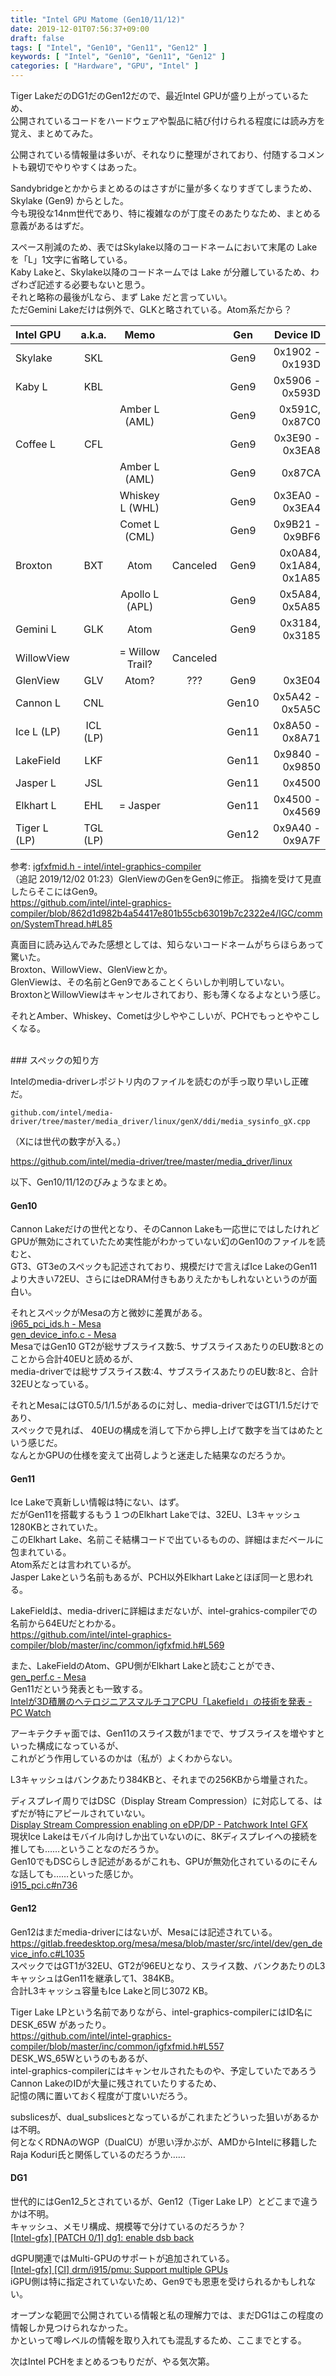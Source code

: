 ```yaml
---
title: "Intel GPU Matome (Gen10/11/12)"
date: 2019-12-01T07:56:37+09:00
draft: false
tags: [ "Intel", "Gen10", "Gen11", "Gen12" ]
keywords: [ "Intel", "Gen10", "Gen11", "Gen12" ]
categories: [ "Hardware", "GPU", "Intel" ]
---
```


Tiger LakeだのDG1だのGen12だので、最近Intel GPUが盛り上がっているため、  
公開されているコードをハードウェアや製品に結び付けられる程度には読み方を覚え、まとめてみた。  

公開されている情報量は多いが、それなりに整理がされており、付随するコメントも親切でやりやすくはあった。  

Sandybridgeとかからまとめるのはさすがに量が多くなりすぎてしまうため、Skylake (Gen9) からとした。  
今も現役な14nm世代であり、特に複雑なのが丁度そのあたりなため、まとめる意義があるはずだ。  

スペース削減のため、表ではSkylake以降のコードネームにおいて末尾の Lake を「L」1文字に省略している。  
Kaby Lakeと、Skylake以降のコードネームでは Lake が分離しているため、わざわざ記述する必要もないと思う。  
それと略称の最後がLなら、まず Lake だと言っていい。  
ただGemini Lakeだけは例外で、GLKと略されている。Atom系だから？  

| Intel GPU | a.k.a. | Memo |  | Gen | Device ID |
| :--- | :---: | :---: | :---: | :---: | ---: |
| Skylake | SKL | | | Gen9 | 0x1902 - 0x193D |
| Kaby L | KBL | | | Gen9 | 0x5906 - 0x593D |
| | | Amber L (AML) | | Gen9 | 0x591C, 0x87C0 |
| Coffee L | CFL | | | Gen9 | 0x3E90 - 0x3EA8 |
| | | Amber L (AML) | | Gen9 | 0x87CA |
| | | Whiskey L (WHL) |  | Gen9 | 0x3EA0 - 0x3EA4 |
| | | Comet L (CML) |  | Gen9 | 0x9B21 - 0x9BF6 |
| Broxton | BXT | Atom | Canceled | Gen9 | 0x0A84, 0x1A84, 0x1A85 |
| | | Apollo L (APL) | | Gen9 | 0x5A84, 0x5A85 |
| Gemini L | GLK | Atom | | Gen9 | 0x3184, 0x3185 |
| WillowView | | = Willow Trail? | Canceled | |
| GlenView | GLV | Atom? | ??? | Gen9 | 0x3E04 |
| Cannon L | CNL | | | Gen10 | 0x5A42 - 0x5A5C |
| Ice L (LP) | ICL (LP) | | | Gen11 | 0x8A50 - 0x8A71 | 
| LakeField | LKF | | | Gen11 | 0x9840 - 0x9850 |
| Jasper L | JSL | | | Gen11 | 0x4500 |
| Elkhart L | EHL | = Jasper | | Gen11 | 0x4500 - 0x4569 |
| Tiger L (LP) | TGL (LP) | | | Gen12 | 0x9A40 - 0x9A7F |

参考: [igfxfmid.h - intel/intel-graphics-compiler](https://github.com/intel/intel-graphics-compiler/blob/master/inc/common/igfxfmid.h)  
（追記 2019/12/02 01:23）GlenViewのGenをGen9に修正。 指摘を受けて見直したらそこにはGen9。  
<https://github.com/intel/intel-graphics-compiler/blob/862d1d982b4a54417e801b55cb63019b7c2322e4/IGC/common/SystemThread.h#L85>  

真面目に読み込んでみた感想としては、知らないコードネームがちらほらあって驚いた。  
Broxton、WillowView、GlenViewとか。  
GlenViewは、その名前とGen9であることくらいしか判明していない。  
BroxtonとWillowViewはキャンセルされており、影も薄くなるよなという感じ。  

それとAmber、Whiskey、Cometは少しややこしいが、PCHでもっとややこしくなる。  

<br>
### スペックの知り方

Intelのmedia-driverレポジトリ内のファイルを読むのが手っ取り早いし正確だ。  

	github.com/intel/media-driver/tree/master/media_driver/linux/genX/ddi/media_sysinfo_gX.cpp  

（Xには世代の数字が入る。）  

<https://github.com/intel/media-driver/tree/master/media_driver/linux>  

以下、Gen10/11/12のびみょうなまとめ。  

#### Gen10
Cannon Lakeだけの世代となり、そのCannon Lakeも一応世にではしたけれどGPUが無効にされていたため実性能がわかっていない幻のGen10のファイルを読むと、  
GT3、GT3eのスペックも記述されており、規模だけで言えばIce LakeのGen11より大きい72EU、さらにはeDRAM付きもありえたかもしれないというのが面白い。  

それとスペックがMesaの方と微妙に差異がある。  
[i965_pci_ids.h - Mesa](https://gitlab.freedesktop.org/mesa/mesa/blob/master/include/pci_ids/i965_pci_ids.h#L213)  
[gen_device_info.c - Mesa](https://gitlab.freedesktop.org/mesa/mesa/blob/master/src/intel/dev/gen_device_info.c#L855)  
MesaではGen10 GT2が総サブスライス数:5、サブスライスあたりのEU数:8とのことから合計40EUと読めるが、  
media-driverでは総サブスライス数:4、サブスライスあたりのEU数:8と、合計32EUとなっている。  

それとMesaにはGT0.5/1/1.5があるのに対し、media-driverではGT1/1.5だけであり、  
スペックで見れば、 40EUの構成を消して下から押し上げて数字を当てはめたという感じだ。  
なんとかGPUの仕様を変えて出荷しようと迷走した結果なのだろうか。  

#### Gen11
Ice Lakeで真新しい情報は特にない、はず。  
だがGen11を搭載するもう１つのElkhart Lakeでは、32EU、L3キャッシュ 1280KBとされていた。  
このElkhart Lake、名前こそ結構コードで出ているものの、詳細はまだベールに包まれている。  
Atom系だとは言われているが。  
Jasper Lakeという名前もあるが、PCH以外Elkhart Lakeとほぼ同一と思われる。  

LakeFieldは、media-driverに詳細はまだないが、intel-grahics-compilerでの名前から64EUだとわかる。  
<https://github.com/intel/intel-graphics-compiler/blob/master/inc/common/igfxfmid.h#L569>

また、LakeFieldのAtom、GPU側がElkhart Lakeと読むことができ、  
[gen_perf.c - Mesa](https://gitlab.freedesktop.org/mesa/mesa/blob/master/src/intel/perf/gen_perf.c#L790)  
Gen11だという発表とも一致する。  
[Intelが3D積層のヘテロジニアスマルチコアCPU「Lakefield」の技術を発表 - PC Watch](https://pc.watch.impress.co.jp/docs/column/kaigai/1204371.html)  

アーキテクチャ面では、Gen11のスライス数が1までで、サブスライスを増やすといった構成になっているが、  
これがどう作用しているのかは（私が）よくわからない。  

L3キャッシュはバンクあたり384KBと、それまでの256KBから増量された。  

ディスプレイ周りではDSC（Display Stream Compression）に対応してる、はずだが特にアピールされていない。  
[Display Stream Compression enabling on eDP/DP - Patchwork Intel GFX](https://patchwork.freedesktop.org/series/47514/)  
現状Ice Lakeはモバイル向けしか出ていないのに、8Kディスプレイへの接続を推しても……ということなのだろうか。  
Gen10でもDSCらしき記述があるがこれも、GPUが無効化されているのにそんな話しても……といった感じか。  
[i915_pci.c#n736](https://cgit.freedesktop.org/drm-intel/tree/drivers/gpu/drm/i915/i915_pci.c#n736)  

#### Gen12
Gen12はまだmedia-driverにはないが、Mesaには記述されている。  
<https://gitlab.freedesktop.org/mesa/mesa/blob/master/src/intel/dev/gen_device_info.c#L1035>  
スペックではGT1が32EU、GT2が96EUとなり、スライス数、バンクあたりのL3キャッシュはGen11を継承して1、384KB。  
合計L3キャッシュ容量もIce Lakeと同じ3072 KB。  

 Tiger Lake LPという名前でありながら、intel-graphics-compilerにはID名に DESK_65W があったり。  
<https://github.com/intel/intel-graphics-compiler/blob/master/inc/common/igfxfmid.h#L557>  
DESK_WS_65Wというのもあるが、  
intel-graphics-compilerにはキャンセルされたものや、予定していたであろうCannon LakeのIDが大量に残されていたりするため、  
記憶の隅に置いておく程度が丁度いいだろう。  

subslicesが、dual_subslicesとなっているがこれまたどういった狙いがあるかは不明。  
何となくRDNAのWGP（DualCU）が思い浮かぶが、AMDからIntelに移籍したRaja Koduri氏と関係しているのだろうか……  

#### DG1
世代的にはGen12_5とされているが、Gen12（Tiger Lake LP）とどこまで違うかは不明。  
キャッシュ、メモリ構成、規模等で分けているのだろうか？  
[[Intel-gfx] [PATCH 0/1] dg1: enable dsb back](https://lists.freedesktop.org/archives/intel-gfx/2019-November/219298.html)  

dGPU関連ではMulti-GPUのサポートが追加されている。  
[[Intel-gfx] [CI] drm/i915/pmu: Support multiple GPUs](https://lists.freedesktop.org/archives/intel-gfx/2019-October/216404.html)  
iGPU側は特に指定されていないため、Gen9でも恩恵を受けられるかもしれない。  

オープンな範囲で公開されている情報と私の理解力では、まだDG1はこの程度の情報しか見つけられなかった。  
かといって噂レベルの情報を取り入れても混乱するため、ここまでとする。

次はIntel PCHをまとめるつもりだが、やる気次第。  
